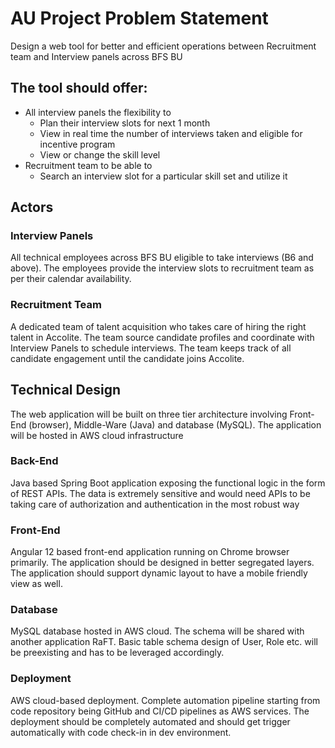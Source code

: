 # AU Project Problem Statement

Design a web tool for better and efficient operations between Recruitment team and Interview panels across BFS BU

## The tool should offer:

- All interview panels the flexibility to
    - Plan their interview slots for next 1 month
    - View in real time the number of interviews taken and eligible for incentive program
    - View or change the skill level
- Recruitment team to be able to 
    - Search an interview slot for a particular skill set and utilize it

## Actors

### Interview Panels

All technical employees across BFS BU eligible to take interviews (B6 and above). The employees provide the interview slots to recruitment team as per their calendar availability. 

### Recruitment Team

A dedicated team of talent acquisition who takes care of hiring the right talent in Accolite. The team source candidate profiles and coordinate with Interview Panels to schedule interviews. The team keeps track of all candidate engagement until the candidate joins Accolite.


## Technical Design

The web application will be built on three tier architecture involving Front-End (browser), Middle-Ware (Java) and database (MySQL). The application will be hosted in AWS cloud infrastructure

### Back-End

Java based Spring Boot application exposing the functional logic in the form of REST APIs. The data is extremely sensitive and would need APIs to be taking care of authorization and authentication in the most robust way

### Front-End

Angular 12 based front-end application running on Chrome browser primarily. The application should be designed in better segregated layers. The application should support dynamic layout to have a mobile friendly view as well. 

### Database

MySQL database hosted in AWS cloud. The schema will be shared with another application RaFT. Basic table schema design of User, Role etc. will be preexisting and has to be leveraged accordingly.

### Deployment

AWS cloud-based deployment. Complete automation pipeline starting from code repository being GitHub and CI/CD pipelines as AWS services. The deployment should be completely automated and should get trigger automatically with code check-in in dev environment.




